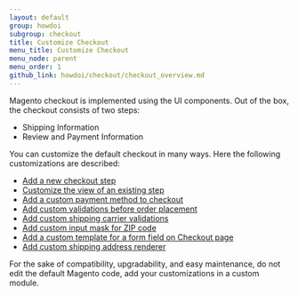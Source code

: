 ```yaml
---
layout: default
group: howdoi
subgroup: checkout
title: Customize Checkout
menu_title: Customize Checkout
menu_node: parent
menu_order: 1
github_link: howdoi/checkout/checkout_overview.md
---
```


Magento checkout is implemented using the UI components. 
Out of the box, the checkout consists of two steps:
 
 - Shipping Information
 - Review and Payment Information


You can customize the default checkout in many ways. Here the following customizations are described:

 - [Add a new checkout step]({{site.gdeurl21}}howdoi/checkout/checkout_new_step.html)
 - [Customize the view of an existing step]({{site.gdeurl21}}howdoi/checkout/checkout_new_step.html)
 - [Add a custom payment method to checkout]({{site.gdeurl21}}howdoi/checkout/checkout_payment.html)
 - [Add custom validations before order placement]({{site.gdeurl21}}howdoi/checkout/checkout_order.html)
 - [Add custom shipping carrier validations]({{site.gdeurl21}}howdoi/checkout/checkout_carrier.html)
 - [Add custom input mask for ZIP code]({{site.gdeurl21}}howdoi/checkout/checkout_zip.html)
 - [Add a custom template for a form field on Checkout page]({{site.gdeurl21}}howdoi/checkout/checkout_edit_form.html)
 - [Add custom shipping address renderer]({{site.gdeurl21}}howdoi/checkout/checkout_address.html)

For the sake of compatibility, upgradability, and easy maintenance, do not edit the default Magento code, add your customizations in a custom module. 

